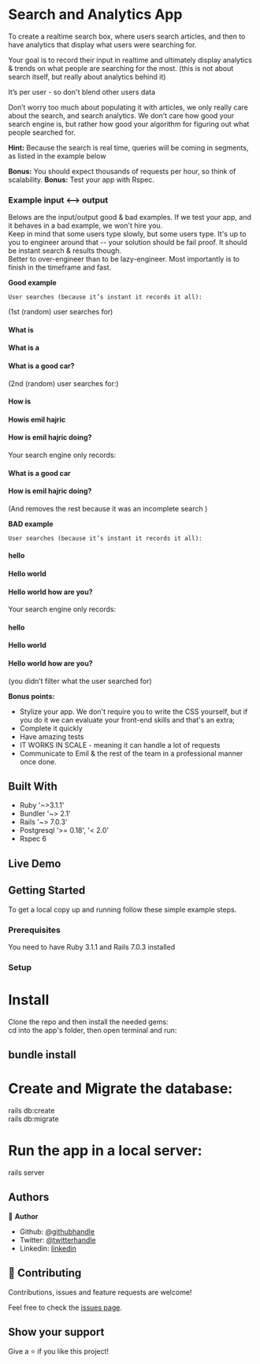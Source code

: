 # Search and Analytics App

To create a realtime search box, where users search articles, and then to have analytics that display what users were searching for. 

Your goal is to record their input in realtime and ultimately display analytics & trends on what people are searching for the most. (this is not about search itself, but really about analytics behind it)

It’s per user - so don't blend other users data

Don’t worry too much about populating it with articles, we only really care about the search, and search analytics. We don’t care how good your search engine is, but rather how good your algorithm for figuring out what people searched for. 

<strong>Hint:</strong> Because the search is real time, queries will be coming in segments, as listed in the example below

<strong>Bonus:</strong> You should expect thousands of requests per hour, so think of scalability. 
<strong>Bonus:</strong> Test your app with Rspec.

### Example input <--> output
Belows are the input/output good & bad examples. 
If we test your app, and it behaves in a bad example, we won't hire you.  
Keep in mind that some users type slowly, but some users type. It's up to you to engineer around that -- your solution should be fail proof.
It should be instant search & results though.   
Better to over-engineer than to be lazy-engineer. Most importantly is to finish in the timeframe and fast. 

<strong>Good example</strong>

	User searches (because it’s instant it records it all):

(1st (random) user searches for)
#### What is <br />
#### What is a <br />
#### What is a good car?  <br />

(2nd (random) user searches for:)
#### How is<br />
#### Howis emil hajric <br />
#### How is emil hajric doing?  <br />

Your search engine only records: 
#### What is a good car<br />
#### How is emil hajric doing? <br />
(And removes the rest because it was an incomplete search )


<strong>BAD example</strong>

	User searches (because it’s instant it records it all):
#### hello<br />
#### Hello world<br />
#### Hello world how are you?<br />

Your search engine only records: 
#### hello <br />
#### Hello world <br />
#### Hello world how are you?<br />
(you didn’t filter what the user searched for)


<strong>Bonus points:</strong>
<ul>
  <li>Stylize your app. We don't require you to write the CSS yourself, but if you do it we can evaluate your front-end skills and that's an extra;</li>
  <li>Complete it quickly</li>
  <li>Have amazing tests </li>
  <li>IT WORKS IN SCALE - meaning it can handle a lot of requests</li>
  <li>Communicate to Emil & the rest of the team in a professional manner once done.</li>
</ul>

## Built With

- Ruby '~>3.1.1'
- Bundler '~> 2.1'
- Rails '~> 7.0.3'
- Postgresql '>= 0.18', '< 2.0'
- Rspec 6

## Live Demo


## Getting Started

To get a local copy up and running follow these simple example steps.

### Prerequisites
You need to have Ruby 3.1.1 and Rails 7.0.3 installed


### Setup

# Install
Clone the repo and then install the needed gems:<br />
 cd into the app's folder, then open terminal and run: <br />
 ## bundle install

 # Create and Migrate the database:

 rails db:create <br />
 rails db:migrate

 # Run the app in a local server:

 rails server


## Authors

👤 **Author**

- Github: [@githubhandle](https://github.com/emmanuelkamala)
- Twitter: [@twitterhandle](https://twitter.com/ejkamala)
- Linkedin: [linkedin](https://linkedin.com/emmanuelkamala)

## 🤝 Contributing

Contributions, issues and feature requests are welcome!

Feel free to check the [issues page](issues/).

## Show your support

Give a ⭐️ if you like this project!
